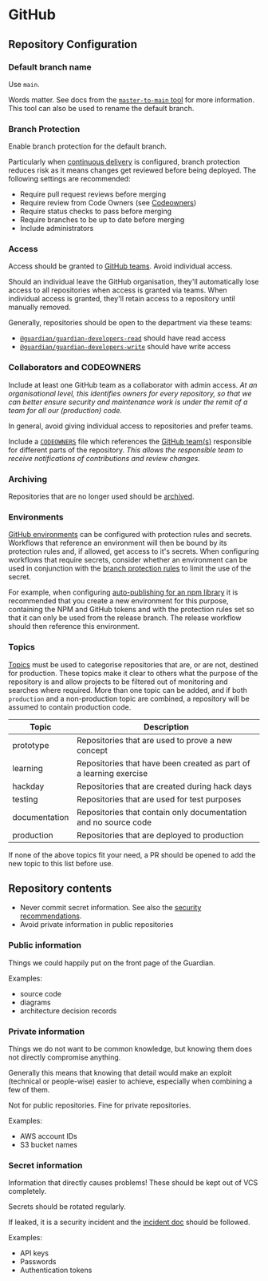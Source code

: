 # GitHub

## Repository Configuration
### Default branch name
Use `main`.

Words matter. See docs from the [`master-to-main` tool][master-to-main] for more information. This tool can also be used to rename the default branch.

### Branch Protection
Enable branch protection for the default branch.

Particularly when [continuous delivery] is configured, branch protection reduces risk as it means changes get reviewed before being deployed.  The following settings are recommended:
- Require pull request reviews before merging
- Require review from Code Owners (see [Codeowners](#codeowners))
- Require status checks to pass before merging
- Require branches to be up to date before merging
- Include administrators

### Access
Access should be granted to [GitHub teams][gh-teams]. Avoid individual access.

Should an individual leave the GitHub organisation, they'll automatically lose access to all repositories when access is granted via teams.
When individual access is granted, they'll retain access to a repository until manually removed.

Generally, repositories should be open to the department via these teams:
- [`@guardian/guardian-developers-read`][gh-read] should have read access
- [`@guardian/guardian-developers-write`][gh-write] should have write access

### Collaborators and CODEOWNERS
Include at least one GitHub team as a collaborator with admin access. *At an organisational level, this identifies owners for every repository, so that we can better ensure security and maintenance work is under the remit of a team for all our (production) code.*

In general, avoid giving individual access to repositories and prefer teams.

Include a [`CODEOWNERS`][gh-codeowners] file which references the [GitHub team(s)][gh-teams] responsible for different parts of the repository. *This allows the responsible team to receive notifications of contributions and review changes.*




### Archiving
Repositories that are no longer used should be [archived][gh-archived].

### Environments
[GitHub environments][gh-environments] can be configured with protection rules and secrets. Workflows that reference an environment will then be bound by its protection rules and, if allowed, get access to it's secrets. When configuring workflows that require secrets, consider whether an environment can be used in conjunction with the [branch protection rules](#branch-protection) to limit the use of the secret.

For example, when configuring [auto-publishing for an npm library][npm-publishing] it is recommended that you create a new environment for this purpose, containing the NPM and GitHub tokens and with the protection rules set so that it can only be used from the release branch. The release workflow should then reference this environment.

### Topics
[Topics][gh-topics] must be used to categorise repositories that are, or are not, destined for production. These topics make it clear to others what the purpose of the repository is and allow projects to be filtered out of monitoring and searches where required. More than one topic can be added, and if both `production` and a non-production topic are combined, a repository will be assumed to contain production code.

| Topic         | Description                                                        |
| ------------- | ------------------------------------------------------------------ |
| prototype     | Repositories that are used to prove a new concept                  |
| learning      | Repositories that have been created as part of a learning exercise |
| hackday       | Repositories that are created during hack days                     |
| testing       | Repositories that are used for test purposes                       |
| documentation | Repositories that contain only documentation and no source code    |
| production    | Repositories that are deployed to production                       |

If none of the above topics fit your need, a PR should be opened to add the new topic to this list before use. 

## Repository contents
- Never commit secret information. See also the [security recommendations].
- Avoid private information in public repositories

### Public information
Things we could happily put on the front page of the Guardian.

Examples:
  - source code
  - diagrams
  - architecture decision records

### Private information
Things we do not want to be common knowledge, but knowing them does not directly compromise anything.

Generally this means that knowing that detail would make an exploit (technical or people-wise) easier to achieve, especially when combining a few of them.

Not for public repositories. Fine for private repositories.

Examples:
  - AWS account IDs
  - S3 bucket names

### Secret information
Information that directly causes problems! These should be kept out of VCS completely.

Secrets should be rotated regularly.

If leaked, it is a security incident and the [incident doc] should be followed.

Examples:
  - API keys
  - Passwords
  - Authentication tokens


<!-- only links below here -->

[master-to-main]: https://github.com/guardian/master-to-main/blob/main/migrating.md
[gh-archived]: https://docs.github.com/en/github/creating-cloning-and-archiving-repositories/archiving-a-github-repository/archiving-repositories
[gh-codeowners]: https://docs.github.com/en/repositories/managing-your-repositorys-settings-and-features/customizing-your-repository/about-code-owners
[gh-environments]: https://docs.github.com/en/actions/reference/environments
[gh-topics]: https://docs.github.com/en/github/administering-a-repository/managing-repository-settings/classifying-your-repository-with-topics
[npm-publishing]: ./npm-packages.md#continuous-delivery
[incident doc]: https://docs.google.com/document/d/1HQxblYg0nh48UJlmh_qlWHfXB5EYJRStcKvoWAqyM_Y/edit#
[gh-teams]: https://github.com/orgs/guardian/teams
[gh-read]: https://github.com/orgs/guardian/teams/guardian-developers-read
[gh-write]: https://github.com/orgs/guardian/teams/guardian-developers-write
[continuous delivery]: ./continuous-deployment.md
[security recommendations]: ./security.md
